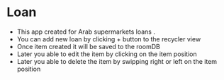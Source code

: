# Loan
* This app created for Arab supermarkets loans . <br />
* You can add new loan by clicking + button to the recycler view <br />
* Once item created it will be saved to the roomDB <br />
* Later you able to edit the item by clicking on the item position <br />
* Later you able to delete the item by swipping right or left on the item position <br />

